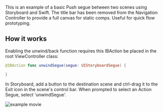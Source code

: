 This is an example of a basic Push segue between two scenes using Storyboard and Swift. The title bar has been removed from the Navigation Controller to provide a full canvas for static comps. Useful for quick flow prototyping.

## How it works

Enabling the unwind/back function requires this IBAction be placed in the root ViewController class:

```swift
@IBAction func unwindSegue(segue: UIStoryboardSegue) {

}
```
In Storyboard, add a button to the destination scene and ctrl-drag it to the Exit icon in the scene's control bar. When prompted to select an Action Segue, select 'unwindSegue'.

![example movie](http://cl.ly/image/0D3A1S2j3Q43/pushsegueexample.gif)